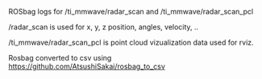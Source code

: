 ROSbag logs for /ti_mmwave/radar_scan and /ti_mmwave/radar_scan_pcl

/radar_scan is used for x, y, z position, angles, velocity, ..

/ti_mmwave/radar_scan_pcl is point cloud vizualization data used for rviz.


Rosbag converted to csv using https://github.com/AtsushiSakai/rosbag_to_csv
